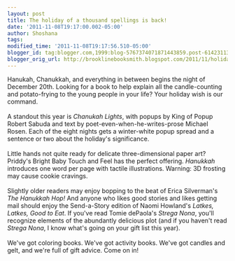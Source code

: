 ```yaml
---
layout: post
title: The holiday of a thousand spellings is back!
date: '2011-11-08T19:17:00.002-05:00'
author: Shoshana
tags: 
modified_time: '2011-11-08T19:17:56.510-05:00'
blogger_id: tag:blogger.com,1999:blog-5767374071871443859.post-6142311371792904144
blogger_orig_url: http://brooklinebooksmith.blogspot.com/2011/11/holiday-of-thousand-spellings-is-back.html
---
```


Hanukah, Chanukkah, and everything in between begins the night of December 20th. Looking for a book to help explain all the candle-counting and potato-frying to the young people in your life? Your holiday wish is our command.<br /><br />A standout this year is <i>Chanukah Lights</i>, with popups by King of Popup Robert Sabuda and text by poet-even-when-he-writes-prose Michael Rosen. Each of the eight nights gets a winter-white popup spread and a sentence or two about the holiday's significance.<br /><br />Little hands not quite ready for delicate three-dimensional paper art? Priddy's Bright Baby Touch and Feel has the perfect offering. <i>Hanukkah</i> introduces one word per page with tactile illustrations. Warning: 3D frosting may cause cookie cravings.<br /><br />Slightly older readers may enjoy bopping to the beat of Erica Silverman's <i>The Hanukkah Hop!</i> And anyone who likes good stories and likes getting mail should enjoy the Send-a-Story edition of Naomi Howland's <i>Latkes, Latkes, Good to Eat</i>. If you've read Tomie dePaola's <i>Strega Nona</i>, you'll recognize elements of the abundantly delicious plot (and if you haven't read <i>Strega Nona</i>, I know what's going on your gift list this year).<br /><br />We've got coloring books. We've got activity books. We've got candles and gelt, and we're full of gift advice. Come on in!
